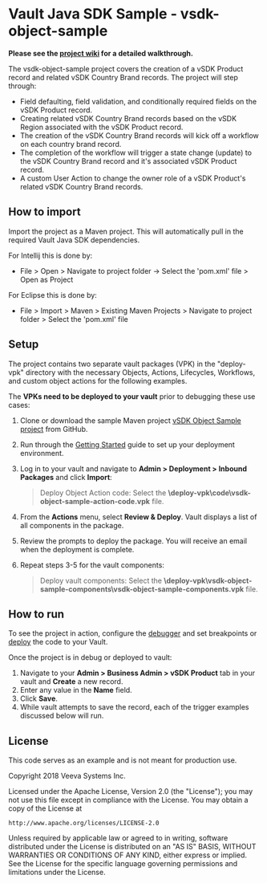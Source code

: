 # Vault Java SDK Sample - vsdk-object-sample

**Please see the [project wiki](https://github.com/veeva/vsdk-object-sample/wiki) for a detailed walkthrough.**

The vsdk-object-sample project covers the creation of a vSDK Product record and related vSDK Country Brand records. The project will step through:

* Field defaulting, field validation, and conditionally required fields on the vSDK Product record.
* Creating related vSDK Country Brand records based on the vSDK Region associated with the vSDK Product record.
* The creation of the vSDK Country Brand records will kick off a workflow on each country brand record.
* The completion of the workflow will trigger a state change (update) to the vSDK Country Brand record and it's associated vSDK Product record.
* A custom User Action to change the owner role of a vSDK Product's related vSDK Country Brand records.

## How to import

Import the project as a Maven project. This will automatically pull in the required Vault Java SDK dependencies. 

For Intellij this is done by:
- File > Open > Navigate to project folder -> Select the 'pom.xml' file > Open as Project

For Eclipse this is done by:
- File > Import > Maven > Existing Maven Projects > Navigate to project folder > Select the 'pom.xml' file


## Setup

The project contains two separate vault packages (VPK) in the "deploy-vpk" directory with the necessary Objects, Actions, Lifecycles, Workflows, and custom object actions for the following examples.

The  **VPKs need to be deployed to your vault**  prior to debugging these use cases:

1.  Clone or download the sample Maven project [vSDK Object Sample project](https://github.com/veeva/vsdk-object-sample) from GitHub.
2.  Run through the [Getting Started](https://developer.veevavault.com/sdk/#Getting_Started) guide to set up your deployment environment.
3.  Log in to your vault and navigate to **Admin > Deployment > Inbound Packages** and click **Import**: 

    > Deploy Object Action code:  Select the **\deploy-vpk\code\vsdk-object-sample-action-code.vpk** file.

4.  From the **Actions** menu, select **Review & Deploy**. Vault displays a list of all components in the package.  
5.  Review the prompts to deploy the package. You will receive an email when the deployment is complete.
6.  Repeat steps 3-5 for the vault components:

    > Deploy vault components:  Select the **\deploy-vpk\vsdk-object-sample-components\vsdk-object-sample-components.vpk** file.


## How to run

To see the project in action, configure the  [debugger](https://developer.veevavault.com/sdk/#Debug_Setup) and set breakpoints or [deploy](https://developer.veevavault.com/sdk/#Deploy) the code to your Vault.

Once the project is in debug or deployed to vault:

1.  Navigate to your  **Admin > Business Admin > vSDK Product** tab in your vault and  **Create** a new record.
2.  Enter any value in the  **Name** field.
3.  Click  **Save**.
4.  While vault attempts to save the record, each of the trigger examples discussed below will run.
	
	    
## License

This code serves as an example and is not meant for production use.

Copyright 2018 Veeva Systems Inc.
 
Licensed under the Apache License, Version 2.0 (the "License");
you may not use this file except in compliance with the License.
You may obtain a copy of the License at
 
    http://www.apache.org/licenses/LICENSE-2.0

Unless required by applicable law or agreed to in writing, software
distributed under the License is distributed on an "AS IS" BASIS,
WITHOUT WARRANTIES OR CONDITIONS OF ANY KIND, either express or implied.
See the License for the specific language governing permissions and
limitations under the License.
  
